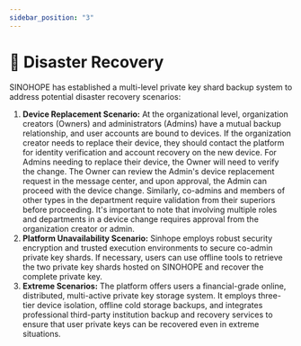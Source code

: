 ```yaml
---
sidebar_position: "3"
---
```

# 🔏 Disaster Recovery

SINOHOPE has established a multi-level private key shard backup system to address potential disaster recovery scenarios:

1. **Device Replacement Scenario:** At the organizational level, organization creators (Owners) and administrators (Admins) have a mutual backup relationship, and user accounts are bound to devices. If the organization creator needs to replace their device, they should contact the platform for identity verification and account recovery on the new device. For Admins needing to replace their device, the Owner will need to verify the change. The Owner can review the Admin's device replacement request in the message center, and upon approval, the Admin can proceed with the device change. Similarly, co-admins and members of other types in the department require validation from their superiors before proceeding. It's important to note that involving multiple roles and departments in a device change requires approval from the organization creator or admin.
2. **Platform Unavailability Scenario:** Sinhope employs robust security encryption and trusted execution environments to secure co-admin private key shards. If necessary, users can use offline tools to retrieve the two private key shards hosted on SINOHOPE and recover the complete private key.
3. **Extreme Scenarios:** The platform offers users a financial-grade online, distributed, multi-active private key storage system. It employs three-tier device isolation, offline cold storage backups, and integrates professional third-party institution backup and recovery services to ensure that user private keys can be recovered even in extreme situations.
